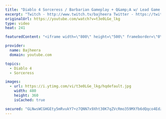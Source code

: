 ```yaml
---
title: "Diablo 4 Sorceress / Barbarian Gameplay + Q&amp;A w/ Lead Game Designer Joe Shelly - Blizzcon 2019 Demo"
excerpt: "Twitch - http://www.twitch.tv/bajheera Twitter - https://twitter.com/BajheeraWoW Instagram - https://Instagram.com/BajheeraWoW Facebook ..."
originalUrl: https://youtube.com/watch?v=t3e0LGe_lkg
type: video
heat: 241

featuredContent: "<iframe width=\"800\" height=\"500\" frameborder=\"0\" src=\"https://www.youtube.com/embed/t3e0LGe_lkg\" allow=\"accelerometer; autoplay; encrypted-media; gyroscope; picture-in-picture\" allowfullscreen></iframe>"

provider:
  name: Bajheera
  domain: youtube.com

topics:
  - Diablo 4
  - Sorceress

images:
  - url: https://i.ytimg.com/vi/t3e0LGe_lkg/hqdefault.jpg
    width: 480
    height: 360
    isCached: true

secured: "GLNwsWCGHGEty5mRvukY7+z7QNN7x9Xht30K7qZVcRmo359MXfb6dQqco4Edz8nfxC8yJDAUUVbAeFa613Dkn1Hj9NguBjOQaZ4QdiEMKJ1LeGIk8Wf5KhLjcMlTNVay73el5n7xKFX1ruEfLCyl1qHBkUgr4tEDnHTCM8bBUibA7VrrIO6mifoTIhjF39V01gcP6uQNh9GkWJDdNfU0wKxz3n3y2SqcPIRHov6k6BGZ4fKlZpXS06zJyVnNr8HKS+x3NmCru5g6TEJqXOXcc4s6XeJkmVBQGTyd0u80lhnXgsgTvV2GdY6XwtVaRAa34JkLrE0GRgBZ2UVR8CCD6NqcOR0RyHx10Oo1Y864yGRb07i8KH+Pg3dr8OjBvgoJjfAuQlIF5/Pep3J48WbQFg==;y7YjJfuqqUh69FKMH/ygaQ=="
---
```


